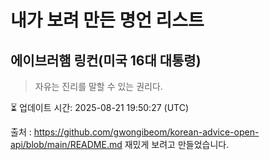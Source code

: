 # 내가 보려 만든 명언 리스트

##  에이브러햄 링컨(미국 16대 대통령)
> 자유는 진리를 말할 수 있는 권리다.


⏳ 업데이트 시간: 2025-08-21 19:50:27 (UTC)

출처 : https://github.com/gwongibeom/korean-advice-open-api/blob/main/README.md
재밌게 보려고 만들었습니다.
